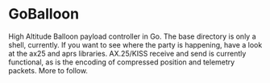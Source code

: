 GoBalloon
=========

High Altitude Balloon payload controller in Go.   The base directory is only a shell, currently. If you want to see where the party is happening, have a look at the ax25 and aprs libraries.   AX.25/KISS receive and send is currently functional, as is the encoding of compressed position and telemetry packets.   More to follow.
